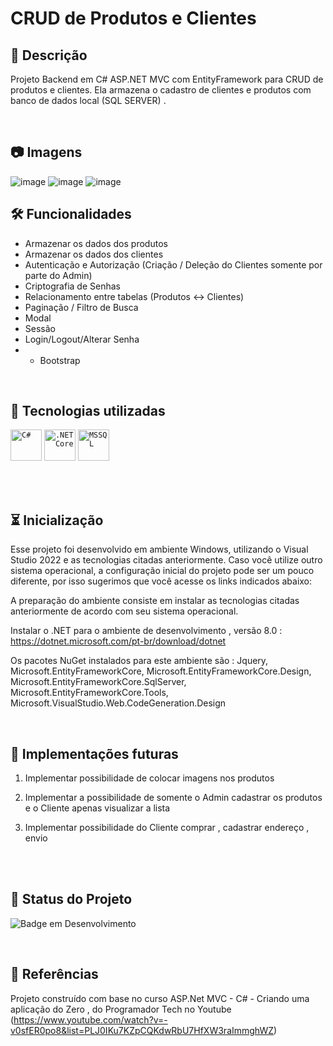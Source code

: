 # CRUD de Produtos e Clientes

## 📖  Descrição

Projeto Backend em C# ASP.NET MVC com EntityFramework para CRUD de produtos e clientes. Ela armazena o cadastro de clientes e produtos com banco de dados local (SQL SERVER) .

<br/>

## :camera: Imagens 
![image](https://github.com/user-attachments/assets/2b91047f-bd45-4e51-ad20-0b6d790593d1)
![image](https://github.com/user-attachments/assets/8ffe4981-1203-4fdb-90a2-3585c8b1615d)
![image](https://github.com/user-attachments/assets/8409b1d6-14eb-49da-96f4-3cd28bb27a5f)




## 🛠️ Funcionalidades

- Armazenar os dados dos produtos
- Armazenar os dados dos clientes
- Autenticação e Autorização (Criação / Deleção do Clientes somente por parte do Admin)
- Criptografia de Senhas
- Relacionamento entre tabelas (Produtos <-> Clientes)
- Paginação / Filtro de Busca
- Modal
- Sessão
- Login/Logout/Alterar Senha
- - Bootstrap


<br/>

## 📡 Tecnologias utilizadas 
<code><img width="50" src="https://user-images.githubusercontent.com/25181517/121405384-444d7300-c95d-11eb-959f-913020d3bf90.png" alt="C#" title="C#"/></code>
	<code><img width="50" src="https://user-images.githubusercontent.com/25181517/121405754-b4f48f80-c95d-11eb-8893-fc325bde617f.png" alt=".NET Core" title=".NET Core"/></code>
	<code><img width="50" src="https://github.com/marwin1991/profile-technology-icons/assets/19180175/3b371807-db7c-45b4-8720-c0cfc901680a" alt="MSSQL" title="MSSQL"/></code>

</div>
<br/><br/>

## ⏳ Inicialização

Esse projeto foi desenvolvido em ambiente Windows, utilizando o Visual Studio 2022 e as tecnologias citadas anteriormente. Caso você utilize outro sistema operacional, a configuração inicial do projeto pode ser um pouco diferente, por isso sugerimos que você acesse os links indicados abaixo:

A preparação do ambiente consiste em instalar as tecnologias citadas anteriormente de acordo com seu sistema operacional.

Instalar o .NET para o ambiente de desenvolvimento , versão 8.0 :
https://dotnet.microsoft.com/pt-br/download/dotnet

Os pacotes NuGet instalados para este ambiente são :
Jquery, Microsoft.EntityFrameworkCore, Microsoft.EntityFrameworkCore.Design, Microsoft.EntityFrameworkCore.SqlServer, Microsoft.EntityFrameworkCore.Tools, Microsoft.VisualStudio.Web.CodeGeneration.Design


<br/>

## 🔮 Implementações futuras
1. Implementar possibilidade de colocar imagens nos produtos 

2. Implementar a possibilidade de somente o Admin cadastrar os produtos e o Cliente apenas visualizar a lista

3. Implementar possibilidade do Cliente comprar , cadastrar endereço , envio

<br/>
<br/>

## 🔎 Status do Projeto

![Badge em Desenvolvimento](https://img.shields.io/badge/Status-Em%20Desenvolvimento-green)

<br/>

## 📑 Referências

 Projeto construído com base no curso ASP.Net MVC - C# - Criando uma aplicação do Zero , do Programador Tech no Youtube 
(https://www.youtube.com/watch?v=-v0sfER0po8&list=PLJ0IKu7KZpCQKdwRbU7HfXW3raImmghWZ)
